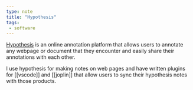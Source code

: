 ```yaml
---
type: note
title: "Hypothesis"
tags:
 - software
---
```


[Hypothesis](https://web.hypothes.is/) is an online annotation platform that allows users to annotate any webpage or document that they encounter and easily share their annotations with each other.

I use hypothesis for making notes on web pages and have written plugins for [[vscode]] and [[joplin]] that allow users to sync their hypothesis notes with those products.